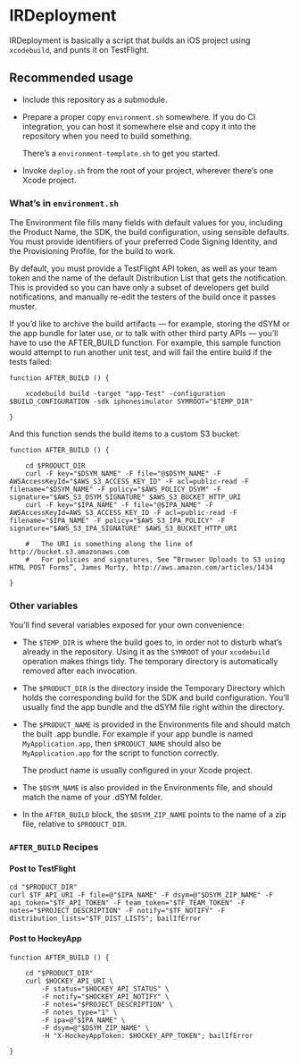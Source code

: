 # IRDeployment

IRDeployment is basically a script that builds an iOS project using `xcodebuild`, and punts it on TestFlight.

##	Recommended usage

*	Include this repository as a submodule.

*	Prepare a proper copy `environment.sh` somewhere.  If you do CI integration, you can host it somewhere else and copy it into the repository when you need to build something.

	There’s a `environment-template.sh` to get you started.
	
*	Invoke `deploy.sh` from the root of your project, wherever there’s one Xcode project.


###	What’s in `environment.sh`

The Environment file fills many fields with default values for you, including the Product Name, the SDK, the build configuration, using sensible defaults.  You must provide identifiers of your preferred Code Signing Identity, and the Provisioning Profile, for the build to work.

By default, you must provide a TestFlight API token, as well as your team token and the name of the default Distribution List that gets the notification.  This is provided so you can have only a subset of developers get build notifications, and manually re-edit the testers of the build once it passes muster.

If you’d like to archive the build artifacts — for example, storing the dSYM or the app bundle for later use, or to talk with other third party APIs — you’ll have to use the AFTER_BUILD function.  For example, this sample function would attempt to run another unit test, and will fail the entire build if the tests failed:

	function AFTER_BUILD () {

		xcodebuild build -target "app-Test" -configuration $BUILD_CONFIGURATION -sdk iphonesimulator SYMROOT="$TEMP_DIR"

	}
	
And this function sends the build items to a custom S3 bucket:

	function AFTER_BUILD () {

		cd $PRODUCT_DIR
		curl -F key="$DSYM_NAME" -F file="@$DSYM_NAME" -F AWSAccessKeyId="$AWS_S3_ACCESS_KEY_ID" -F acl=public-read -F filename="$DSYM_NAME" -F policy="$AWS_POLICY_DSYM" -F signature="$AWS_S3_DSYM_SIGNATURE" $AWS_S3_BUCKET_HTTP_URI
		curl -F key="$IPA_NAME" -F file="@$IPA_NAME" -F AWSAccessKeyId=AWS_S3_ACCESS_KEY_ID -F acl=public-read -F filename="$IPA_NAME" -F policy="$AWS_S3_IPA_POLICY" -F signature="$AWS_S3_IPA_SIGNATURE" $AWS_S3_BUCKET_HTTP_URI
		
		#	The URI is something along the line of http://bucket.s3.amazonaws.com
		#	For policies and signatures, See “Browser Uploads to S3 using HTML POST Forms”, James Murty, http://aws.amazon.com/articles/1434

	}

###	Other variables

You’ll find several variables exposed for your own convenience:

*	The `$TEMP_DIR` is where the build goes to, in order not to disturb what’s already in the repository.  Using it as the `SYMROOT` of your `xcodebuild` operation makes things tidy.  The temporary directory is automatically removed after each invocation.

*	The `$PRODUCT_DIR` is the directory inside the Temporary Directory which holds the corresponding build for the SDK and build configuration.  You’ll usually find the app bundle and the dSYM file right within the directory.

*	The `$PRODUCT_NAME` is provided in the Environments file and should match the built .app bundle.  For example if your app bundle is named `MyApplication.app`, then `$PRODUCT_NAME` should also be `MyApplication.app` for the script to function correctly.

	The product name is usually configured in your Xcode project.
	
*	The `$DSYM_NAME` is also provided in the Environments file, and should match the name of your .dSYM folder.

*	In the `AFTER_BUILD` block, the `$DSYM_ZIP_NAME` points to the name of a zip file, relative to `$PRODUCT_DIR`.

### `AFTER_BUILD` Recipes

#### Post to TestFlight

	cd "$PRODUCT_DIR"
	curl $TF_API_URI -F file=@"$IPA_NAME" -F dsym=@"$DSYM_ZIP_NAME" -F api_token="$TF_API_TOKEN" -F team_token="$TF_TEAM_TOKEN" -F notes="$PROJECT_DESCRIPTION" -F notify="$TF_NOTIFY" -F distribution_lists="$TF_DIST_LISTS"; bailIfError

#### Post to HockeyApp

	function AFTER_BUILD () {

		cd "$PRODUCT_DIR"
		curl $HOCKEY_API_URI \
			-F status="$HOCKEY_API_STATUS" \
			-F notify="$HOCKEY_API_NOTIFY" \
			-F notes="$PROJECT_DESCRIPTION" \
			-F notes_type="1" \
			-F ipa=@"$IPA_NAME" \
			-F dsym=@"$DSYM_ZIP_NAME" \
			-H "X-HockeyAppToken: $HOCKEY_APP_TOKEN"; bailIfError
	
	}
